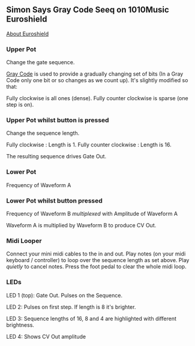 ## Simon Says Gray Code Seeq on 1010Music Euroshield

[About Euroshield](https://1010music.com/euroshield-user-guide)

### Upper Pot

Change the gate sequence.

[Gray Code](https://en.wikipedia.org/wiki/Gray_code) is used to provide a gradually changing set of bits (In a Gray Code only one bit or so changes as we count up).
It's slightly modified so that:

Fully clockwise is all ones (dense). Fully counter clockwise is sparse (one step is on).

### Upper Pot whilst button is pressed 

Change the sequence length.

Fully clockwise : Length is 1.
Fully counter clockwise : Length is 16.

The resulting sequence drives Gate Out.

### Lower Pot 

Frequency of Waveform A

### Lower Pot whilst button pressed

Frequency of Waveform B *multiplexed* with Amplitude of Waveform A

Waveform A is multiplied by Waveform B to produce CV Out.

### Midi Looper 

Connect your mini midi cables to the in and out.
Play notes (on your midi keyboard / controller) to loop over the sequence length as set above.
Play *quietly* to cancel notes.
Press the foot pedal to clear the whole midi loop.

### LEDs

LED 1 (top): Gate Out. Pulses on the Sequence.

LED 2: Pulses on first step. If length is 8 it's brighter.

LED 3: Sequence lengths of 16, 8 and 4 are highlighted with different brightness.

LED 4: Shows CV Out amplitude







